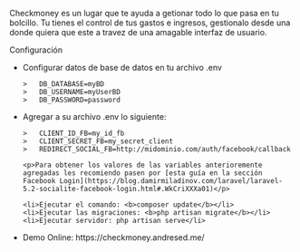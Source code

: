 <p>
	Checkmoney es un lugar que te ayuda a getionar todo lo que pasa en tu bolcillo. Tu tienes el control de tus gastos e ingresos, gestionalo desde una donde quiera que este a travez de una amagable interfaz de usuario.
</p>
<p>Configuración</p>
<ul>
	<li>Configurar datos de base de datos en tu archivo .env</li>
	
	>	DB_DATABASE=myBD
	>	DB_USERNAME=myUserBD
	>	DB_PASSWORD=password
	
	
<li>Agregar a su archivo .env lo siguiente:</li>

	>	CLIENT_ID_FB=my_id_fb
	>	CLIENT_SECRET_FB=my_secret_client
	>	REDIRECT_SOCIAL_FB=http://midominio.com/auth/facebook/callback
	
	<p>Para obtener los valores de las variables anterioremente agregadas les recomiendo pasen por [esta guía en la sección Facebook Login](https://blog.damirmiladinov.com/laravel/laravel-5.2-socialite-facebook-login.html#.WkCriXXXa01)</p>
	
	<li>Ejecutar el comando: <b>composer update</b></li>
	<li>Ejecutar las migraciones: <b>php artisan migrate</b></li>
	<li>Ejecutar servidor: php artisan serve</li>
	
<li>Demo Online: https://checkmoney.andresed.me/</li>
</ul>
